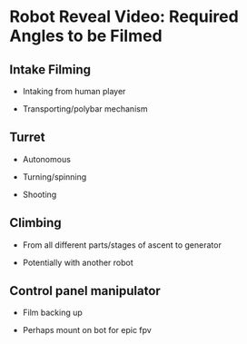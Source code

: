 # Robot Reveal Video: Required Angles to be Filmed 

## Intake Filming

- Intaking from human player

- Transporting/polybar mechanism

## Turret 

- Autonomous

- Turning/spinning

- Shooting

## Climbing 

- From all different parts/stages of ascent to generator

- Potentially with another robot

## Control panel manipulator 

- Film backing up

- Perhaps mount on bot for epic fpv

